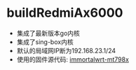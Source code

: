 # buildRedmiAx6000
- 集成了最新版本go内核
- 集成了sing-box内核
- 默认的局域网IP断为192.168.23.1/24
- 使用的固件源代码: [immortalwrt-mt798x](https://github.com/hanwckf/immortalwrt-mt798x)
